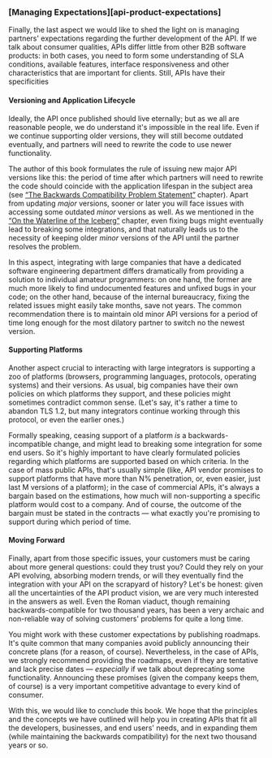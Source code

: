 ### [Managing Expectations][api-product-expectations]

Finally, the last aspect we would like to shed the light on is managing partners' expectations regarding the further development of the API. If we talk about consumer qualities, APIs differ little from other B2B software products: in both cases, you need to form some understanding of SLA conditions, available features, interface responsiveness and other characteristics that are important for clients. Still, APIs have their specificities

#### Versioning and Application Lifecycle

Ideally, the API once published should live eternally; but as we all are reasonable people, we do understand it's impossible in the real life. Even if we continue supporting older versions, they will still become outdated eventually, and partners will need to rewrite the code to use newer functionality.

The author of this book formulates the rule of issuing new major API versions like this: the period of time after which partners will need to rewrite the code should coincide with the application lifespan in the subject area (see [“The Backwards Compatibility Problem Statement”](#back-compat-statement) chapter). Apart from updating *major* versions, sooner or later you will face issues with accessing some outdated *minor* versions as well. As we mentioned in the [“On the Waterline of the Iceberg”](#back-compat-iceberg-waterline) chapter, even fixing bugs might eventually lead to breaking some integrations, and that naturally leads us to the necessity of keeping older *minor* versions of the API until the partner resolves the problem.

In this aspect, integrating with large companies that have a dedicated software engineering department differs dramatically from providing a solution to individual amateur programmers: on one hand, the former are much more likely to find undocumented features and unfixed bugs in your code; on the other hand, because of the internal bureaucracy, fixing the related issues might easily take months, save not years. The common recommendation there is to maintain old minor API versions for a period of time long enough for the most dilatory partner to switch no the newest version.

#### Supporting Platforms

Another aspect crucial to interacting with large integrators is supporting a zoo of platforms (browsers, programming languages, protocols, operating systems) and their versions. As usual, big companies have their own policies on which platforms they support, and these policies might sometimes contradict common sense. (Let's say, it's rather a time to abandon TLS 1.2, but many integrators continue working through this protocol, or even the earlier ones.)

Formally speaking, ceasing support of a platform *is* a backwards-incompatible change, and might lead to breaking some integration for some end users. So it's highly important to have clearly formulated policies regarding which platforms are supported based on which criteria. In the case of mass public APIs, that's usually simple (like, API vendor promises to support platforms that have more than N% penetration, or, even easier, just last M versions of a platform); in the case of commercial APIs, it's always a bargain based on the estimations, how much will non-supporting a specific platform would cost to a company. And of course, the outcome of the bargain must be stated in the contracts — what exactly you're promising to support during which period of time.

#### Moving Forward

Finally, apart from those specific issues, your customers must be caring about more general questions: could they trust you? Could they rely on your API evolving, absorbing modern trends, or will they eventually find the integration with your API on the scrapyard of history? Let's be honest: given all the uncertainties of the API product vision, we are very much interested in the answers as well. Even the Roman viaduct, though remaining backwards-compatible for two thousand years, has been a very archaic and non-reliable way of solving customers' problems for quite a long time.

You might work with these customer expectations by publishing roadmaps. It's quite common that many companies avoid publicly announcing their concrete plans (for a reason, of course). Nevertheless, in the case of APIs, we strongly recommend providing the roadmaps, even if they are tentative and lack precise dates — *especially* if we talk about deprecating some functionality. Announcing these promises (given the company keeps them, of course) is a very important competitive advantage to every kind of consumer.

With this, we would like to conclude this book. We hope that the principles and the concepts we have outlined will help you in creating APIs that fit all the developers, businesses, and end users' needs, and in expanding them (while maintaining the backwards compatibility) for the next two thousand years or so.